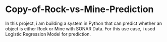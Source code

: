 # Copy-of-Rock-vs-Mine-Prediction
In this project, i am building a system in Python that can predict whether an object is either Rock or Mine with SONAR Data. For this use case, i used Logistic Regression Model for prediction. 

